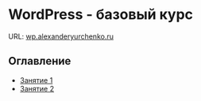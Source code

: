 # WordPress - базовый курс #

URL: [wp.alexanderyurchenko.ru](https://wp.alexanderyurchenko.ru/)

## Оглавление ##
* [Занятие 1](https://github.com/yaleksandr89/wp-l/blob/master/Lesson-1.md)
* [Занятие 2](https://github.com/yaleksandr89/wp-l/blob/master/Lesson-2.md)